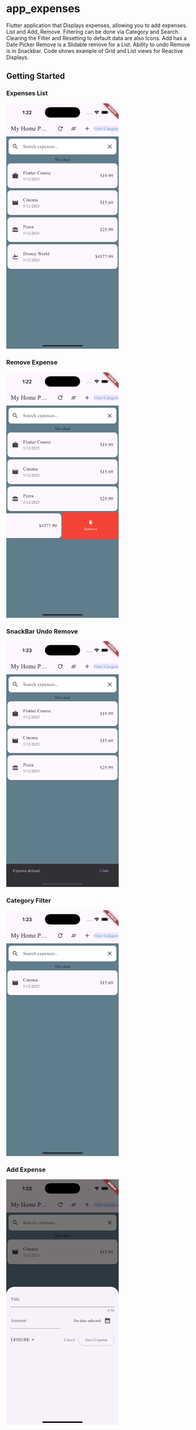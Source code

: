 # app_expenses

Flutter application that Displays expenses, allowing you to add expenses.
List and Add, Remove.
Filtering can be done via Category and Search.
Clearing the Filter and Resetting to default data are also Icons.
Add has a Date Picker
Remove is a Slidable remove for a List.   Ability to undo Remove is in Snackbar.
Code shows example of Grid and List views for Reactive Displays.

## Getting Started

###  Expenses List
<img src="assets/images/expenselist.png" width="300">

### Remove Expense
<img src="assets/images/remove.png" width="300">

### SnackBar Undo Remove
<img src="assets/images/snackbarundo.png" width="300">

### Category Filter
<img src="assets/images/categoryfilter.png" width="300">

### Add Expense
<img src="assets/images/addexpense.png" width="300">

